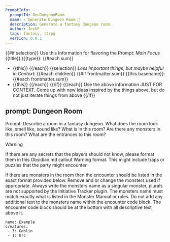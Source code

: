 ```yaml
---
PromptInfo:
  promptId: GenDungeonRoom
  name: 💀 Generate Dungeon Room 👻
  description: Generate a fantasy dungeon room.
  author: JoshP
  tags: fantasy, ttrpg
  version: 0.0.1
---
```


{{#if selection}}
Use this Information for flavoring the Prompt:
*Main Focus*
{{title}} ({{type}}:
{{#each sum}}
- {{this}}
{{/each}}
{{selection}}
*Less important things, but maybe helpful in Context*:
{{#each children}}
{{#if frontmatter.sum}}
{{this.basename}}:
{{#each frontmatter.sum}}
- {{this}}
{{/each}}
{{/if}}
{{/each}}
Use the above information JUST FOR CONTEXT. Come up with new Ideas inspired by the things above, but do not just iterate things from above
{{/if}}


## prompt: Dungeon Room
Prompt: Describe a room in a fantasy dungeon. What does the room look like, smell like, sound like? What is in this room? Are there any monsters in this room? What are the entrances to this room? 

> [!warning]
> If there are any secrets that the players should not know, please format them in this Obsidian.md callout Warning format. This might include traps or puzzles that the party might encounter. 

If there are monsters in the room then the encounter should be listed in the exact format provided below. Remove and or change the monsters used if appropriate. Always write the monsters name as a singular monster, plurals are not supported by the Initiative Tracker plugin. The monsters name must match exactly what is listed in the Monster Manual or rules. Do not add any additional text to the monsters name within the encounter code block. The encounter code block should be at the bottom with all descriptive text above it. 

```encounter
name: Example
creatures:
 - 3: Goblin
 - 1: Orc
```
